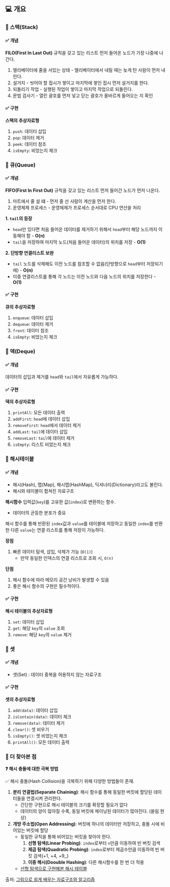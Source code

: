## 💻 개요

### 📌 스택(Stack)

#### ✅ 개념

**FILO(First In Last Out)** 규칙을 갖고 있는 리스트
먼저 들어온 노드가 가장 나중에 나간다.

1. 엘리베이터에 줄을 서있는 상태 - 엘리베이터에서 내릴 때는 늦게 탄 사람이 먼저 내린다.
2. 설거지 - 씻어야 할 접시가 쌓이고 마지막에 쌓인 접시 먼저 설거지를 한다.
3. 되돌리기 작업 - 실행된 작업이 쌓이고 마지막 작업으로 되돌린다.
4. 문법 검사기 - 열린 괄호를 먼저 넣고 닫는 괄호가 올바르게 들어오는 지 확인

#### ✅ 구현

**스택의 추상자료형**

1. `push`: 데이터 삽입
2. `pop`: 데이터 제거
3. `peek`: 데이터 참조
4. `isEmpty`: 비었는지 체크

### 📌 큐(Queue)

#### ✅ 개념

**FIFO(First In First Out)** 규칙을 갖고 있는 리스트
먼저 들어간 노드가 먼저 나온다.

1. 마트에서 줄 설 떄 - 먼저 줄 선 사람이 계산을 먼저 한다.
2. 운영체제 프로세스 - 운영체제가 프로세스 순서대로 CPU 연산을 처리

**1. `tail`의 등장**

-   `head`만 있다면 처음 들어온 데이터를 제거하기 위해서 `head`부터 해당 노드까지 이동해야 함 - **O(n)**
-   `tail`을 저장하여 마지막 노드(처음 들어온 데이터)의 위치를 저장 - **O(1)**

**2. 단방향 연결리스트 보완**

-   `tail` 노드를 삭제해도 이전 노드를 참조할 수 없음(단방향으로 `head`부터 저장되기에) - **O(n)**
-   이중 연결리스트를 통해 각 노드는 이전 노드와 다음 노드의 위치를 저장한다 - **O(1)**

#### ✅ 구현

**큐의 추상자료형**

1. `enqueue`: 데이터 삽입
2. `dequeue`: 데이터 제거
3. `front`: 데이터 참조
4. `isEmpty`: 비었는지 체크

### 📌 덱(Deque)

#### ✅ 개념

데이터의 삽입과 제거를 `head`와 `tail`에서 자유롭게 가능하다.

#### ✅ 구현

**덱의 추상자료형**

1. `printAll`: 모든 데이터 출력
2. `addFirst`: `head`에 데이터 삽입
3. `removeFirst`: `head`에서 데이터 제거
4. `addLast`: `tail`에 데이터 삽입
5. `removeLast`: `tail`에 데이터 제거
6. `isEmpty`: 리스트 비었는지 체크

### 📌 해시테이블

#### ✅ 개념

-   해시(Hash), 맵(Map), 해시맵(HashMap), 딕셔너리(Dictionary)라고도 불린다.
-   해시와 테이블이 합쳐진 자료구조

**해시함수**
입력값(`key`)를 고유한 값(`index`)로 변환하는 함수.

-   데이터의 균등한 분포가 중요

해시 함수를 통해 반환된 `index`값과 `value`를 테이블에 저장하고 동일한 `index`를 반환한 다른 `value`는 연결 리스트를 통해 저장이 가능하다.

**장점**

1. 빠른 데이터 탐색, 삽입, 삭제가 가능 (`O(1)`)
    - 만약 동일한 인덱스의 연결 리스트로 조회 시, `O(n)`

**단점**

1. 해시 함수에 따라 메모리 공간 낭비가 발생할 수 있음
2. 좋은 해시 함수의 구현은 필수적이다.

#### ✅ 구현

**해시 테이블의 추상자료형**

1. `set`: 데이터 삽입
2. `get`: 해당 `key`의 `value` 조회
3. `remove`: 해당 `key`의 `value` 제거

### 📌 셋

#### ✅ 개념

-   셋(Set) : 데이터 중복을 허용하지 않는 자료구조

#### ✅ 구현

**셋의 추상자료형**

1. `add(data)`: 데이터 삽입
2. `isContain(data)`: 데이터 체크
3. `remove(data)`: 데이터 제거
4. `clear()`: 셋 비우기
5. `isEmpty()`: 셋 비었는지 체크
6. `printAll()`: 모든 데이터 출력

### 📌 더 찾아본 점

**❓ 해시 충돌에 대한 극복 방법**

✅ 해시 충돌(Hash Collision)을 극복하기 위해 다양한 방법들이 존재.

1. **분리 연결법(Separate Chaining)**: 해시 함수를 통해 동일한 버킷에 할당된 데이터들을 연결시켜 관리한다.
    - 간단한 구현으로 해시 테이블의 크기를 확장할 필요가 없다
    - 데이터의 양이 많아질 수록, 동일 버킷에 체이닝된 데이터가 많아진다. (쏠림 현상)
2. **개방 주소법(Open Addressing)**: 버킷에 하나의 데이터만 저장하고, 충돌 시에 비어있는 버킷에 할당
    - 동일한 규칙을 통해 비어있는 버킷을 찾아야 한다.
        1. **선형 탐색(Linear Probing)**: `index`로부터 `n`만큼 이동하여 빈 버킷 검색
        2. **제곱 탐색(Quadratic Probing)**: `index`로부터 제곱수만큼 이동하여 빈 버킷 검색(+1, +4, +9,,)
        3. **이중 해시(Doouble Hashing)**: 다른 해시함수를 한 번 더 적용
    - [선형 탐색으로 구현해본 해시 테이블](https://github.com/HoonDongKang/Archive/blob/main/lectures/%EA%B7%B8%EB%A6%BC%EC%9C%BC%EB%A1%9C_%EC%89%BD%EA%B2%8C_%EB%B0%B0%EC%9A%B0%EB%8A%94_%EC%9E%90%EB%A3%8C%EA%B5%AC%EC%A1%B0%EC%99%80_%EC%95%8C%EA%B3%A0%EB%A6%AC%EC%A6%98/src/hashTable.mjs)

출처: [그림으로 쉽게 배우는 자료구조와 알고리즘](https://www.inflearn.com/course/%EC%9E%90%EB%A3%8C%EA%B5%AC%EC%A1%B0-%EC%95%8C%EA%B3%A0%EB%A6%AC%EC%A6%98-%EA%B8%B0%EB%B3%B8/dashboard)
